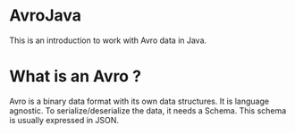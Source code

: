 # AvroJava

This is an introduction to work with Avro data in Java.

# What is an Avro ?
Avro is a binary data format with its own data structures. It is language agnostic. To serialize/deserialize the data, it needs a Schema. This schema is usually expressed in JSON.
